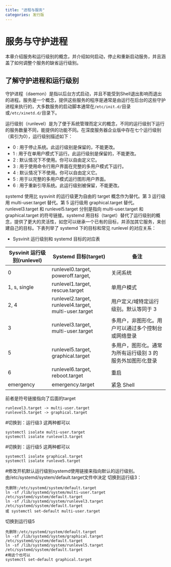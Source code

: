 ```yaml
---
title: "进程与服务"
categories: 发行版
---
```


# 服务与守护进程

本章介绍服务和运行级别的概念，并介绍如何启动，停止和重新启动服务，并且涵盖了如何调整个服务的缺省运行级别。

## 了解守护进程和运行级别

守护进程（daemon）是指以后台方式启动，并且不能受到Shell退出影响而退出的进程。服务是一个概念，提供这些服务的程序是通常是由运行在后台的这些守护进程来执行的，大多数服务的启动脚本通常在`/etc/init.d/`目录或`/etc/xinetd.d/`目录下。

运行级别（runlevel）是为了便于系统管理而定义的概念，不同的运行级别下运行的服务数量不同，能提供的功能不同。在深度服务器企业版中存在七个运行级别（索引为0），运行级别描述如下：

* 0 : 用于停止系统。此运行级别是保留的，不能更改。
* 1 : 用于在单用户模式下运行。此运行级别是保留的，不能更改。
* 2 : 默认情况下不使用。你可以自由定义它。
* 3 : 用于使用命令行用户界面在完整的多用户模式下运行。
* 4 : 默认情况下不使用。你可以自由定义它。
* 5 : 用于以完整的多用户模式运行图形用户界面。
* 6 : 用于重新引导系统。此运行级别被保留，不能更改。

systemd 使用比 sysvinit 的运行级更为自由的 target 概念作为替代。第 3 运行级用 multi-user.target 替代。第 5 运行级用 graphical.target 替代。runlevel3.target 和 runlevel5.target 分别是指向 multi-user.target 和 graphical.target 的符号链接。systemd 用目标（target）替代了运行级别的概念，提供了更大的灵活性，如您可以继承一个已有的目标，并添加其它服务，来创建自己的目标。下表列举了 systemd 下的目标和常见 runlevel 的对应关系：

* Sysvinit 运行级别和 systemd 目标的对应表

| Sysvinit 运行级别(runlevel)	|    Systemd 目标(target)                                         |      备注                                                   |
|-------------------------------|--------------------------------------------|----------------------------------------------------------------------------------|
| 0             | runlevel0.target, poweroff.target,                         |  关闭系统                                                                        |       
| 1, s, single  | runlevel1.target, rescue.target                            |  单用户模式                                                                      |
| 2, 4          | runlevel2.target, runlevel4.target, <br> multi-user.target |  用户定义/域特定运行级别。默认等同于 3                                           |
| 3             | runlevel3.target, multi-user.target       	             |  多用户，非图形化。用户可以通过多个控制台或网络登录                              | 
| 5	        | runlevel5.target, graphical.target	                     |  多用户，图形化。通常为所有运行级别 3 的服务外加图形化登录                       |
| 6	        | runlevel6.target, reboot.target                            |  重启                                                                            |
| emergency	| emergency.target	                                     |  紧急 Shell                                                                      |


前者是符号链接指向了后面的target

```
runlevel3.target -> multi-user.target
runlevel5.target -> graphical.target
```

#切换到：运行级3 这两种都可以

```
systemctl isolate multi-user.target
systemctl isolate runlevel3.target
```

#切换到：运行级5 这两种都可以

```
systemctl isolate graphical.target
systemctl isolate runleve5.target
```
#修改开机默认运行级别systemd使用链接来指向默认的运行级别。由/etc/systemd/system/default.target文件中决定
切换到运行级3：

```
先删除:/etc/systemd/system/default.target
ln -sf /lib/systemd/system/multi-user.target /etc/systemd/system/default.target
ln -sf /lib/systemd/system/runlevel3.target /etc/systemd/system/default.target
或 systemctl set-default multi-user.target
```

切换到运行级5

```
先删除:/etc/systemd/system/default.target
ln -sf /lib/systemd/system/graphical.target /etc/systemd/system/default.target
ln -sf /lib/systemd/system/runlevel5.target /etc/systemd/system/default.target
#用这个也可以
systemctl set-default graphical.target
```  
